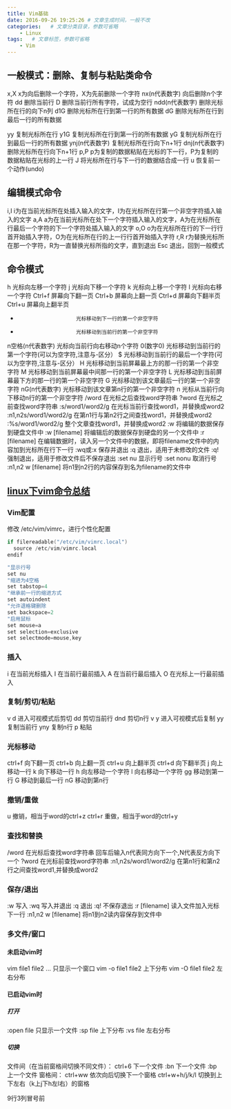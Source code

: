 ```yaml
---
title: Vim基础
date: 2016-09-26 19:25:26 # 文章生成时间，一般不改
categories:   # 文章分类目录，参数可省略
    - Linux
tags:   # 文章标签，参数可省略
    - Vim
---
```


## 一般模式：删除、复制与粘贴类命令
x,X                      x为向后删除一个字符，X为先前删除一个字符
nx(n代表数字)             向后删除n个字符
dd                       删除当前行
D                        删除当前行所有字符，试成为空行
ndd(n代表数字)            删除光标所在行的向下n列
d1G                      删除光标所在行到第一行的所有数据
dG                       删除光标所在行到最后一行的所有数据
<!--more-->
yy                       复制光标所在行
y1G                      复制光标所在行到第一行的所有数据
yG                       复制光标所在行到最后一行的所有数据
ynj(n代表数字)            复制光标所在行向下n+1行
dnj(n代表数字)            删除光标所在行向下n+1行
p,P                      p为复制的数据粘贴在光标的下一行，P为复制的数据粘贴在光标的上一行
J                        将光标所在行与下一行的数据结合成一行
u                        恢复前一个动作(undo)
## 编辑模式命令
i,I                      i为在当前光标所在处插入输入的文字，I为在光标所在行第一个非空字符插入输入的文字
a,A                      a为在当前光标所在处下一个字符插入输入的文字，A为在光标所在行最后一个字符的下一个字符处插入输入的文字
o,O                      o为在光标所在行的下一行行首开始插入字符，O为在光标所在行的上一行行首开始插入字符
r,R                      r为替换光标所在那一个字符，R为一直替换光标所指的文字，直到退出
Esc                      退出，回到一般模式
## 命令模式
h                        光标向左移一个字符
j                        光标向下移一个字符
k                        光标向上移一个字符
l                        光标向右移一个字符
Ctrl+f                   屏幕向下翻一页
Ctrl+b                   屏幕向上翻一页
Ctrl+d                   屏幕向下翻半页
Ctrl+u                   屏幕向上翻半页
+                        光标移动到下一行的第一个非空字符
-                        光标移动到当前行的第一个非空字符
n空格(n代表数字)           光标向当前行向右移动n个字符
0(数字0)                  光标移动到当前行的第一个字符(可以为空字符,注意与-区分）
$                        光标移动到当前行的最后一个字符(可以为空字符,注意与-区分）
H                        光标移动到当前屏幕最上方的那一行的第一个非空字符
M                        光标移动到当前屏幕最中间那一行的第一个非空字符
L                        光标移动到当前屏幕最下方的那一行的第一个非空字符
G                        光标移动到该文章最后一行的第一个非空字符
nG(n代表数字)             光标移动到该文章第n行的第一个非空字符
n                        光标从当前行向下移动n行的第一个非空字符
/word                    在光标之后查找word字符串
?word                    在光标之前查找word字符串
:s/word1/word2/g         在光标当前行查找word1，并替换成word2
:n1,n2s/word1/word2/g    在第n1行与第n2行之间查找word1，并替换成word2
:%s/word1/word2/g        整个文章查找word1，并替换成word2
:w                       将编辑的数据保存到硬盘文件中
:w [filename]            将编辑后的数据保存到硬盘的另一个文件中
:r [filename]            在编辑数据时，读入另一个文件中的数据，即将filename文件中的内容加到光标所在行下一行
:wq或:x                  保存并退出
:q                       退出，适用于未修改的文件
:q!                      强制退出，适用于修改文件后不保存退出
:set nu                  显示行号
:set nonu                取消行号
:n1,n2 w [filename]      将n1到n2行的内容保存到名为filename的文件中

## [linux下vim命令总结](http://blog.sina.com.cn/s/blog_4ce89f200100vkb5.html)
### Vim配置
修改 /etc/vim/vimrc，进行个性化配置
```C
if filereadable("/etc/vim/vimrc.local")
  source /etc/vim/vimrc.local
endif

"显示行号
set nu
"缩进为4空格
set tabstop=4
"继承前一行的缩进方式
set autoindent
"允许退格键删除
set backspace=2
"启用鼠标
set mouse=a
set selection=exclusive
set selectmode=mouse,key
```

### 插入
i 在当前光标插入
I 在当前行最前插入
A 在当前行最后插入
O 在光标上一行最前插入

### 复制/剪切/粘贴
v d 进入可视模式后剪切
dd 剪切当前行
dnd 剪切n行
v y 进入可视模式后复制
yy 复制当前行
yny 复制n行
p 粘贴

### 光标移动
ctrl+f 向下翻一页
ctrl+b 向上翻一页
ctrl+u 向上翻半页
ctrl+d 向下翻半页
j 向上移动一行
k 向下移动一行
h 向左移动一个字符
l 向右移动一个字符
gg 移动到第一行
G 移动到最后一行
nG 移动到第n行

### 撤销/重做
u 撤销，相当于word的ctrl+z
ctrl+r 重做，相当于word的ctrl+y

### 查找和替换
/word 在光标后查找word字符串
回车后输入n代表同方向下一个,N代表反方向下一个
?word 在光标前查找word字符串
:n1,n2s/word1/word2/g 在第n1行和第n2行之间查找word1,并替换成word2

### 保存/退出
:w 写入
:wq 写入并退出
:q 退出
:q! 不保存退出
:r [filename] 读入文件加入光标下一行
:n1,n2 w [filename] 将n1到n2读内容保存到文件中

### 多文件/窗口
#### 未启动vim时
vim file1 file2 ... 只显示一个窗口
vim -o file1 file2 上下分布
vim -O file1 file2 左右分布
#### 已启动vim时
##### 打开
:open file 只显示一个文件
:sp file 上下分布
:vs file 左右分布
##### 切换
文件间（在当前窗格间切换不同文件）：
ctrl+6  下一个文件
:bn 下一个文件
:bp 上一个文件
窗格间：
ctrl+ww 依次向后切换下一个窗格
ctrl+w+h/j/k/l 切换到上下左右（k上j下h左l右）的窗格

9行3列冒号前

